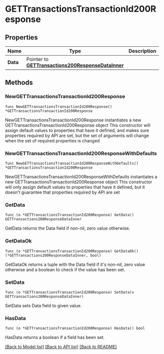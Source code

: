 # GETTransactionsTransactionId200Response

## Properties

Name | Type | Description | Notes
------------ | ------------- | ------------- | -------------
**Data** | Pointer to [**GETTransactions200ResponseDataInner**](GETTransactions200ResponseDataInner.md) |  | [optional] 

## Methods

### NewGETTransactionsTransactionId200Response

`func NewGETTransactionsTransactionId200Response() *GETTransactionsTransactionId200Response`

NewGETTransactionsTransactionId200Response instantiates a new GETTransactionsTransactionId200Response object
This constructor will assign default values to properties that have it defined,
and makes sure properties required by API are set, but the set of arguments
will change when the set of required properties is changed

### NewGETTransactionsTransactionId200ResponseWithDefaults

`func NewGETTransactionsTransactionId200ResponseWithDefaults() *GETTransactionsTransactionId200Response`

NewGETTransactionsTransactionId200ResponseWithDefaults instantiates a new GETTransactionsTransactionId200Response object
This constructor will only assign default values to properties that have it defined,
but it doesn't guarantee that properties required by API are set

### GetData

`func (o *GETTransactionsTransactionId200Response) GetData() GETTransactions200ResponseDataInner`

GetData returns the Data field if non-nil, zero value otherwise.

### GetDataOk

`func (o *GETTransactionsTransactionId200Response) GetDataOk() (*GETTransactions200ResponseDataInner, bool)`

GetDataOk returns a tuple with the Data field if it's non-nil, zero value otherwise
and a boolean to check if the value has been set.

### SetData

`func (o *GETTransactionsTransactionId200Response) SetData(v GETTransactions200ResponseDataInner)`

SetData sets Data field to given value.

### HasData

`func (o *GETTransactionsTransactionId200Response) HasData() bool`

HasData returns a boolean if a field has been set.


[[Back to Model list]](../README.md#documentation-for-models) [[Back to API list]](../README.md#documentation-for-api-endpoints) [[Back to README]](../README.md)


